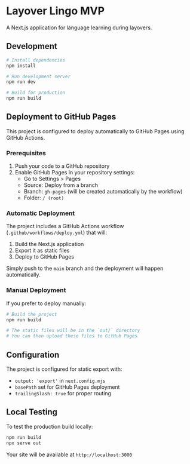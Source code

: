 # Layover Lingo MVP

A Next.js application for language learning during layovers.

## Development

```bash
# Install dependencies
npm install

# Run development server
npm run dev

# Build for production
npm run build
```

## Deployment to GitHub Pages

This project is configured to deploy automatically to GitHub Pages using GitHub Actions.

### Prerequisites

1. Push your code to a GitHub repository
2. Enable GitHub Pages in your repository settings:
   - Go to Settings > Pages
   - Source: Deploy from a branch
   - Branch: `gh-pages` (will be created automatically by the workflow)
   - Folder: `/ (root)`

### Automatic Deployment

The project includes a GitHub Actions workflow (`.github/workflows/deploy.yml`) that will:
1. Build the Next.js application
2. Export it as static files
3. Deploy to GitHub Pages

Simply push to the `main` branch and the deployment will happen automatically.

### Manual Deployment

If you prefer to deploy manually:

```bash
# Build the project
npm run build

# The static files will be in the `out/` directory
# You can then upload these files to GitHub Pages
```

## Configuration

The project is configured for static export with:
- `output: 'export'` in `next.config.mjs`
- `basePath` set for GitHub Pages deployment
- `trailingSlash: true` for proper routing

## Local Testing

To test the production build locally:

```bash
npm run build
npx serve out
```

Your site will be available at `http://localhost:3000` 